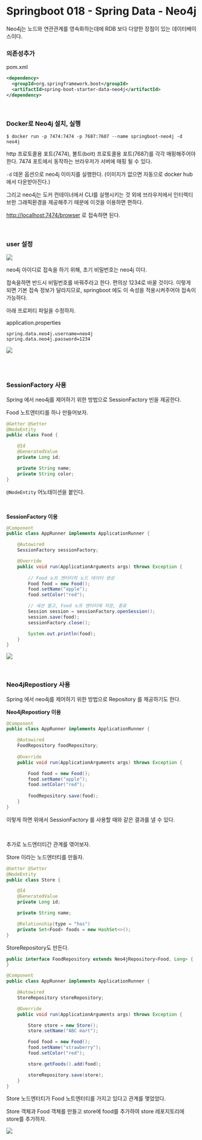 # Springboot 018 - Spring Data - Neo4j



Neo4j는 노드와 연관관계를 영속화하는데에 RDB 보다 다양한 장점이 있는 데이터베이스이다.



### 의존성추가

pom.xml

```xml
<dependency>
  <groupId>org.springframework.boot</groupId>
  <artifactId>spring-boot-starter-data-neo4j</artifactId>
</dependency>
```

<br /> 

### Docker로 Neo4j 설치, 실행

```shell
$ docker run -p 7474:7474 -p 7687:7687 --name springboot-neo4j -d neo4j
```

http 프로토콜용 포트(7474), 볼트(bolt) 프로토콜용 포트(7687)를 각각 매핑해주어야 한다. 7474 포트에서 동작하는 브라우저가 서버에 매핑 될 수 있다.

`-d` 데몬 옵션으로 neo4j 이미지를 실행한다. (이미지가 없으면 자동으로 docker hub에서 다운받아진다.)

그리고 neo4j는 도커 컨테이너에서 CLI를 실행시키는 것 외에 브라우저에서 인터렉티브한 그래픽환경을 제공해주기 때문에 이것을 이용하면 편하다.

[http://localhost:7474/browser](http://localhost:7474/browser) 로 접속하면 된다.

<br />



### user 설정



![](https://img1.daumcdn.net/thumb/R1280x0/?scode=mtistory2&fname=https%3A%2F%2Fblog.kakaocdn.net%2Fdn%2FAY9bN%2FbtqUcByy3j2%2FMEbRRKyblK4hOKKw1XMMP0%2Fimg.png)



neo4j 아이디로 접속을 하기 위해, 초기 비밀번호는 neo4j 이다.

접속을하면 반드시 비밀번호를 바꿔주라고 한다. 편의상 1234로 바꿀 것이다. 이렇게 되면 기본 접속 정보가 달라지므로, springboot 에도 이 속성을 적용시켜주어야 접속이 가능하다.

아래 프로퍼티 파일을 수정하자.

application.properties

```shell
spring.data.neo4j.username=neo4j
spring.data.neo4j.password=1234
```



![](https://img1.daumcdn.net/thumb/R1280x0/?scode=mtistory2&fname=https%3A%2F%2Fblog.kakaocdn.net%2Fdn%2FbV5xBr%2FbtqT90ZF7w6%2FUB4ugK4KlesA5VOK6BOR51%2Fimg.png)

<br />

<br />

### SessionFactory 사용

Spring 에서 neo4j를 제어하기 위한 방법으로 SessionFactory 빈을 제공한다.



Food 노트엔터티를 하나 만들어보자.

```java
@Getter @Setter
@NodeEntity
public class Food {

    @Id
    @GeneratedValue
    private Long id;

    private String name;
    private String color;
}
```

`@NodeEntity` 어노테이션을 붙인다.

<br />

**SessionFactory 이용**

```java
@Component
public class AppRunner implements ApplicationRunner {

    @Autowired
    SessionFactory sessionFactory;

    @Override
    public void run(ApplicationArguments args) throws Exception {
				
      	// Food 노트 엔터티의 노드 데이터 생성
      	Food food = new Food();
        food.setName("apple");
        food.setColor("red");

      	// 세션 열고, Food 노트 엔터티에 저장, 종료
        Session session = sessionFactory.openSession();
        session.save(food);
        sessionFactory.close();

        System.out.println(food);
    }
}
```



![](https://img1.daumcdn.net/thumb/R1280x0/?scode=mtistory2&fname=https%3A%2F%2Fblog.kakaocdn.net%2Fdn%2FbWNKQ5%2FbtqT3thuiQ5%2Fqalo3gcJsjVohjmdURHw11%2Fimg.png)





<br />

### Neo4jRepostiory 사용

Spring 에서 neo4j를 제어하기 위한 방법으로 Repository 를 제공하기도 한다.



**Neo4jRepostiory 이용**

```java
@Component
public class AppRunner implements ApplicationRunner {

    @Autowired
    FoodRepository foodRepository;
  
    @Override
    public void run(ApplicationArguments args) throws Exception {

      	Food food = new Food();
        food.setName("apple");
        food.setColor("red");
      
        foodRepository.save(food);
    }
}
```

이렇게 하면 위에서 SessionFactory 를 사용할 때와 같은 결과를 낼 수 있다.

<br />

추가로 노드엔터티간 관계를 엮어보자.

Store 이라는 노드엔터티를 만들자.

```java
@Getter @Setter
@NodeEntity
public class Store {

    @Id
    @GeneratedValue
    private Long id;

    private String name;

    @Relationship(type = "has")
    private Set<Food> foods = new HashSet<>();
}
```

StoreRepository도 만든다.

```java
public interface FoodRepository extends Neo4jRepository<Food, Long> {
}
```



```java
@Component
public class AppRunner implements ApplicationRunner {

    @Autowired
    StoreRepository storeRepository;

    @Override
    public void run(ApplicationArguments args) throws Exception {

        Store store = new Store();
        store.setName("ABC mart");

        Food food = new Food();
        food.setName("strawberry");
        food.setColor("red");

        store.getFoods().add(food);

        storeRepository.save(store);
    }
}

```

Store 노드엔터티가 Food 노트엔터티를 가지고 있다고 관계를 맺었었다.

Store 객체과 Food 객체를 만들고 store에 food를 추가하여 store 레포지토리에 store를 추가하자.







![](https://img1.daumcdn.net/thumb/R1280x0/?scode=mtistory2&fname=https%3A%2F%2Fblog.kakaocdn.net%2Fdn%2F8e9Pb%2FbtqUejqO2qU%2FXZ06QL8dbn67oAyuSREpTK%2Fimg.png)









